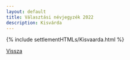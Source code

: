```yaml
---
layout: default
title: Választási névjegyzék 2022
description: Kisvárda
---
```


{% include settlementHTMLs/Kisvaarda.html %}

[Vissza](./)